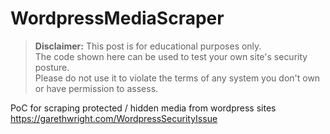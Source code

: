# WordpressMediaScraper

> **Disclaimer:** This post is for educational purposes only.  
> The code shown here can be used to test your own site's security posture.  
> Please do not use it to violate the terms of any system you don't own or have permission to assess.
> 
PoC for scraping protected / hidden media from wordpress sites
https://garethwright.com/WordpressSecurityIssue
